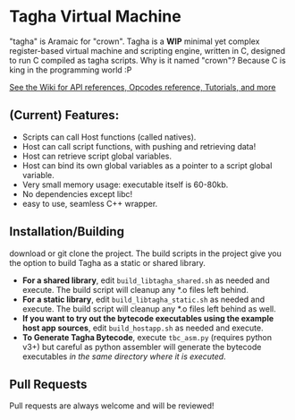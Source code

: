 # Tagha Virtual Machine
"tagha" is Aramaic for "crown".
Tagha is a **WIP** minimal yet complex register-based virtual machine and scripting engine, written in C, designed to run C compiled as tagha scripts. Why is it named "crown"? Because C is king in the programming world :P

[See the Wiki for API references, Opcodes reference, Tutorials, and more](https://github.com/assyrianic/Tagha-Virtual-Machine/wiki)

## (Current) Features:
* Scripts can call Host functions (called natives).
* Host can call script functions, with pushing and retrieving data!
* Host can retrieve script global variables.
* Host can bind its own global variables as a pointer to a script global variable.
* Very small memory usage: executable itself is 60-80kb.
* No dependencies except libc!
* easy to use, seamless C++ wrapper.

## Installation/Building
download or git clone the project. The build scripts in the project give you the option to build Tagha as a static or shared library.

* **For a shared library**, edit `build_libtagha_shared.sh` as needed and execute. The build script will cleanup any \*.o files left behind.
* **For a static library**, edit `build_libtagha_static.sh` as needed and execute. The build script will cleanup any \*.o files left behind as well.
* **If you want to try out the bytecode executables using the example host app sources**, edit `build_hostapp.sh` as needed and execute.
* **To Generate Tagha Bytecode**, execute `tbc_asm.py` (requires python v3+) but careful as python assembler will generate the bytecode executables _in the same directory where it is executed_.

## Pull Requests
Pull requests are always welcome and will be reviewed!
